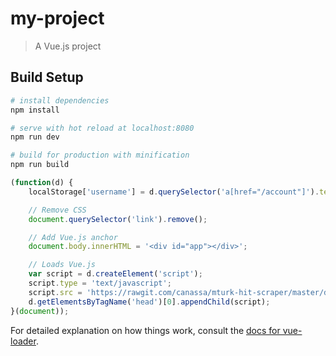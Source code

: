 # my-project

> A Vue.js project

## Build Setup

``` bash
# install dependencies
npm install

# serve with hot reload at localhost:8080
npm run dev

# build for production with minification
npm run build
```

```javascript
(function(d) {
    localStorage['username'] = d.querySelector('a[href="/account"]').text;

    // Remove CSS
    document.querySelector('link').remove();

    // Add Vue.js anchor
    document.body.innerHTML = '<div id="app"></div>';

    // Loads Vue.js
    var script = d.createElement('script');
    script.type = 'text/javascript';
    script.src = 'https://rawgit.com/canassa/mturk-hit-scraper/master/dist/build.js';
    d.getElementsByTagName('head')[0].appendChild(script);
}(document));
```

For detailed explanation on how things work, consult the [docs for vue-loader](http://vuejs.github.io/vue-loader).
